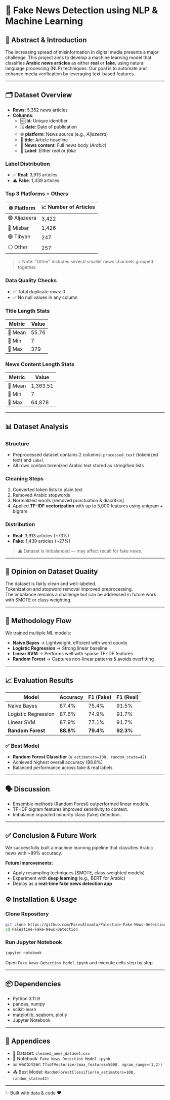 # 📰 Fake News Detection using NLP & Machine Learning

## 🧾 Abstract & Introduction
The increasing spread of misinformation in digital media presents a major challenge. 
This project aims to develop a machine learning model that classifies **Arabic news articles** as either **real** or **fake**, using natural language processing (NLP) techniques. 
Our goal is to automate and enhance media verification by leveraging text-based features.

---

## 🗂️ Dataset Overview
- **Rows**: 5,352 news articles  
- **Columns**:
  - 🆔 **Id**: Unique identifier  
  - 🗓️ **date**: Date of publication  
  - 🌐 **platform**: News source (e.g., *Aljazeera*)  
  - 📰 **title**: Article headline  
  - 📄 **News content**: Full news body (*Arabic*)  
  - 🧪 **Label**: Either *real* or *fake*  

### Label Distribution
- ✅ **Real**: 3,913 articles  
- ⚠️ **Fake**: 1,439 articles  

### Top 3 Platforms + Others
| 🌐 Platform   | 📈 Number of Articles |
|--------------|------------------------|
| 🟢 Aljazeera  | 3,422 |
| 🔵 Misbar     | 1,426 |
| 🟣 Tibyan     | 247 |
| ⚪ Other      | 257 |

> 💡 Note: "Other" includes several smaller news channels grouped together.

### Data Quality Checks
- ✅ Total duplicate rows: 0  
- ✅ No null values in any column  

### Title Length Stats
| Metric | Value |
|--------|-------|
| 🔢 Mean | 55.76 |
| 🔽 Min  | 7     |
| 🔼 Max  | 379   |

### News Content Length Stats
| Metric | Value    |
|--------|----------|
| 🔢 Mean | 1,363.51 |
| 🔽 Min  | 7        |
| 🔼 Max  | 64,878   |

---

## 📊 Dataset Analysis

### Structure
- Preprocessed dataset contains 2 columns: `processed_text` (tokenized text) and `Label`  
- All rows contain tokenized Arabic text stored as stringified lists  

### Cleaning Steps
1. Converted token lists to plain text  
2. Removed Arabic stopwords  
3. Normalized words (removed punctuation & diacritics)  
4. Applied **TF-IDF vectorization** with up to 5,000 features using unigram + bigram  

### Distribution
- **Real**: 3,913 articles (~73%)  
- **Fake**: 1,439 articles (~27%)  

> ⚠️ Dataset is imbalanced — may affect recall for fake news.

---

## 💭 Opinion on Dataset Quality
The dataset is fairly clean and well-labeled.  
Tokenization and stopword removal improved preprocessing.  
The imbalance remains a challenge but can be addressed in future work with SMOTE or class weighting.

---

## 🔁 Methodology Flow

We trained multiple ML models:
- **Naive Bayes** → Lightweight, efficient with word counts  
- **Logistic Regression** → Strong linear baseline  
- **Linear SVM** → Performs well with sparse TF-IDF features  
- **Random Forest** → Captures non-linear patterns & avoids overfitting  

---

## 📈 Evaluation Results

| Model               | Accuracy | F1 (Fake) | F1 (Real) |
|---------------------|----------|-----------|-----------|
| Naive Bayes         | 87.4%    | 75.4%     | 91.5%     |
| Logistic Regression | 87.6%    | 74.9%     | 91.7%     |
| Linear SVM          | 87.9%    | 77.1%     | 91.7%     |
| **Random Forest**   | **88.8%**| **79.4%** | **92.3%** |

### ✅ Best Model
- **Random Forest Classifier** (`n_estimators=100, random_state=42`)  
- Achieved highest overall accuracy (88.8%)  
- Balanced performance across fake & real labels  

---

## 🗣️ Discussion
- Ensemble methods (Random Forest) outperformed linear models.  
- TF-IDF bigram features improved sensitivity to context.  
- Imbalance impacted minority class (fake) detection.  

---

## ✅ Conclusion & Future Work
We successfully built a machine learning pipeline that classifies Arabic news with ~89% accuracy.

**Future Improvements:**
- Apply resampling techniques (SMOTE, class-weighted models)  
- Experiment with **deep learning** (e.g., BERT for Arabic)  
- Deploy as a **real-time fake news detection app**  



## ⚙️ Installation & Usage

### Clone Repository
```bash
git clone https://github.com/FaresAlnamla/Palestine-Fake-News-Detection.git
cd Palestine-Fake-News-Detection
```


### Run Jupyter Notebook
```bash
jupyter notebook
```

Open `Fake News Detection Model.ipynb` and execute cells step by step.

---

## 📦 Dependencies
- Python 3.11.9 
- pandas, numpy  
- scikit-learn  
- matplotlib, seaborn, plotly  
- Jupyter Notebook  

---

## 📎 Appendices
- 📁 Dataset: `cleaned_news_dataset.csv`  
- 📄 Notebook: `Fake News Detection Model.ipynb`  
- 📊 Vectorizer: `TfidfVectorizer(max_features=5000, ngram_range=(1,2))`  
- 📤 Best Model: `RandomForestClassifier(n_estimators=100, random_state=42)`  

---

✨ Built with data & code ❤️  
